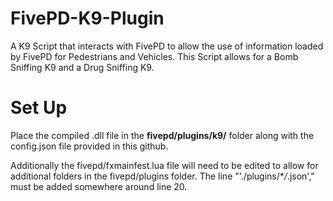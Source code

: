 # FivePD-K9-Plugin
A K9 Script that interacts with FivePD to allow the use of information loaded by FivePD for Pedestrians and Vehicles. This Script allows for a Bomb Sniffing K9 and a Drug Sniffing K9.

# Set Up
Place the compiled .dll file in the **fivepd/plugins/k9/** folder along with the config.json file provided in this github.


Additionally the fivepd/fxmainfest.lua file will need to be edited to allow for additional folders in the fivepd/plugins folder. The line "'./plugins/\**/*.json'," must be added somewhere around line 20.

